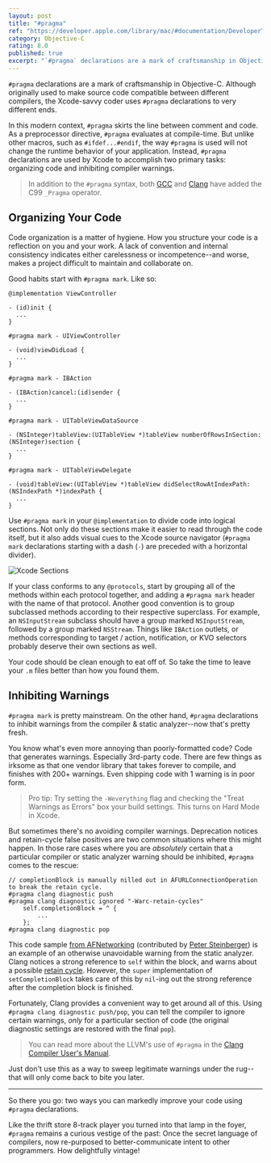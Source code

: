 ```yaml
---
layout: post
title: "#pragma"
ref: "https://developer.apple.com/library/mac/#documentation/DeveloperTools/gcc-4.0.1/gcc/Pragmas.html#Pragmas"
category: Objective-C
rating: 8.0
published: true
excerpt: "`#pragma` declarations are a mark of craftsmanship in Objective-C. Although originally purposed for compiling source code across many different compilers, the modern Xcode-savvy programmer uses #pragma declarations to very different ends."
---
```


`#pragma` declarations are a mark of craftsmanship in Objective-C. Although originally used to make source code compatible between different compilers, the Xcode-savvy coder uses `#pragma` declarations to very different ends.

In this modern context, `#pragma` skirts the line between comment and code. As a preprocessor directive, `#pragma` evaluates at compile-time. But unlike other macros, such as `#ifdef...#endif`, the way `#pragma` is used will not change the runtime behavior of your application. Instead, `#pragma` declarations are used by Xcode to accomplish two primary tasks: organizing code and inhibiting compiler warnings.

> In addition to the `#pragma` syntax, both [GCC](http://gcc.gnu.org/onlinedocs/cpp/Pragmas.html) and [Clang](http://clang.llvm.org/docs/UsersManual.html#controlling-diagnostics-via-pragmas) have added the C99 `_Pragma` operator.

## Organizing Your Code

Code organization is a matter of hygiene. How you structure your code is a reflection on you and your work. A lack of convention and internal consistency indicates either carelessness or incompetence--and worse, makes a project difficult to maintain and collaborate on.

Good habits start with `#pragma mark`. Like so:

~~~{objective-c}
@implementation ViewController

- (id)init {
  ...
}

#pragma mark - UIViewController

- (void)viewDidLoad {
  ...
}

#pragma mark - IBAction

- (IBAction)cancel:(id)sender {
  ...
}

#pragma mark - UITableViewDataSource

- (NSInteger)tableView:(UITableView *)tableView numberOfRowsInSection:(NSInteger)section {
  ...
}

#pragma mark - UITableViewDelegate

- (void)tableView:(UITableView *)tableView didSelectRowAtIndexPath:(NSIndexPath *)indexPath {
  ...
}
~~~

Use `#pragma mark` in your `@implementation` to divide code into logical sections. Not only do these sections make it easier to read through the code itself, but it also adds visual cues to the Xcode source navigator (`#pragma mark` declarations starting with a dash (`-`) are preceded with a horizontal divider).

![Xcode Sections](http://nshipster.s3.amazonaws.com/pragma-xcode-sections.png)

If your class conforms to any `@protocols`, start by grouping all of the methods within each protocol together, and adding a `#pragma mark` header with the name of that protocol. Another good convention is to group subclassed methods according to their respective superclass. For example, an `NSInputStream` subclass should have a group marked `NSInputStream`, followed by a group marked `NSStream`. Things like `IBAction` outlets, or methods corresponding to target / action, notification, or KVO selectors probably deserve their own sections as well.

Your code should be clean enough to eat off of. So take the time to leave your `.m` files better than how you found them.

## Inhibiting Warnings

`#pragma mark` is pretty mainstream. On the other hand, `#pragma` declarations to inhibit warnings from the compiler & static analyzer--now that's pretty fresh.

You know what's even more annoying than poorly-formatted code? Code that generates warnings. Especially 3rd-party code. There are few things as irksome as that one vendor library that takes forever to compile, and finishes with 200+ warnings. Even shipping code with 1 warning is in poor form.

> Pro tip: Try setting the `-Weverything` flag and checking the "Treat Warnings as Errors" box your build settings. This turns on Hard Mode in Xcode.

But sometimes there's no avoiding compiler warnings. Deprecation notices and retain-cycle false positives are two common situations where this might happen. In those rare cases where you are _absolutely_ certain that a particular compiler or static analyzer warning should be inhibited, `#pragma` comes to the rescue:

~~~{objective-c}
// completionBlock is manually nilled out in AFURLConnectionOperation to break the retain cycle.
#pragma clang diagnostic push
#pragma clang diagnostic ignored "-Warc-retain-cycles"
    self.completionBlock = ^ {
        ...
    };
#pragma clang diagnostic pop
~~~

This code sample [from AFNetworking](https://github.com/AFNetworking/AFNetworking/blob/master/AFNetworking/AFHTTPRequestOperation.m#L247) (contributed by [Peter Steinberger](https://github.com/steipete)) is an example of an otherwise unavoidable warning from the static analyzer. Clang notices a strong reference to `self` within the block, and warns about a possible [retain cycle](http://www.quora.com/What-is-a-retain-cycle). However, the `super` implementation of `setCompletionBlock` takes care of this by `nil`-ing out the strong reference after the completion block is finished.

Fortunately, Clang provides a convenient way to get around all of this. Using `#pragma clang diagnostic push/pop`, you can tell the compiler to ignore certain warnings, _only_ for a particular section of code (the original diagnostic settings are restored with the final `pop`).

> You can read more about the LLVM's use of `#pragma` in the [Clang Compiler User's Manual](http://clang.llvm.org/docs/UsersManual.html#diagnostics_pragmas).

Just don't use this as a way to sweep legitimate warnings under the rug--that will only come back to bite you later.

---

So there you go: two ways you can markedly improve your code using `#pragma` declarations.

Like the thrift store 8-track player you turned into that lamp in the foyer, `#pragma` remains a curious vestige of the past: Once the secret language of compilers, now re-purposed to better-communicate intent to other programmers. How delightfully vintage!
